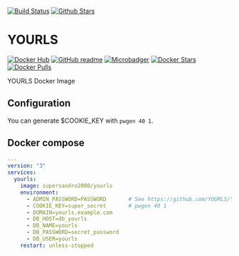 [![Build Status](https://img.shields.io/travis/SuperSandro2000/docker-images.svg?maxAge=3600)](https://travis-ci.org/SuperSandro2000/docker-images)
[![Github Stars](https://img.shields.io/github/stars/supersandro2000/docker-images.svg?maxAge=3600&label=Stars)](https://github.com/SuperSandro2000/docker-images)

# YOURLS

[![Docker Hub](https://img.shields.io/badge/Docker-hub-blue.svg)](https://hub.docker.com/r/supersandro2000/yourls/)
[![GitHub readme](https://img.shields.io/badge/GitHub-readme-blue.svg)](https://github.com/SuperSandro2000/docker-images/blob/master/yourls/README.md)
[![Microbadger](https://images.microbadger.com/badges/image/supersandro2000/yourls.svg)](https://microbadger.com/images/supersandro2000/yourls)
[![Docker Stars](https://img.shields.io/docker/stars/supersandro2000/yourls.svg?maxAge=3600)](https://hub.docker.com/r/supersandro2000/yourls/)
[![Docker Pulls](https://img.shields.io/docker/pulls/supersandro2000/yourls.svg?maxAge=3600)](https://hub.docker.com/r/supersandro2000/yourls/)

YOURLS Docker Image

## Configuration

You can generate $COOKIE_KEY with ``pwgen 40 1``.

## Docker compose

````yaml
---
version: "3"
services:
  yourls:
    image: supersandro2000/yourls
    environment:
      - ADMIN_PASSWORD=PASSWORD       # See https://github.com/YOURLS/YOURLS/wiki/Username-Passwords
      - COOKIE_KEY=super_secret       # pwgen 40 1
      - DOMAIN=yourls.example.com
      - DB_HOST=db_yourls
      - DB_NAME=yourls
      - DB_PASSWORD=secret_password
      - DB_USER=yourls
    restart: unless-stopped
````

